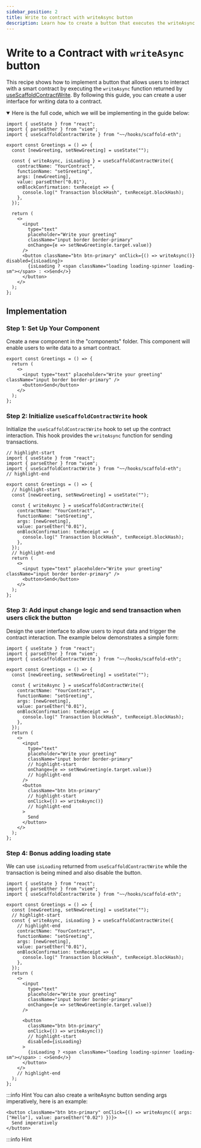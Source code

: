 ```yaml
---
sidebar_position: 2
title: Write to contract with writeAsync button
description: Learn how to create a button that executes the writeAsync function to interact with a smart contract.
---
```


# Write to a Contract with `writeAsync` button

This recipe shows how to implement a button that allows users to interact with a smart contract by executing the `writeAsync` function returned by [useScaffoldContractWrite](/hooks/useScaffoldContractWrite). By following this guide, you can create a user interface for writing data to a contract.

<details open>
<summary>Here is the full code, which we will be implementing in the guide below:</summary>

```tsx title="components/Greetings.tsx"
import { useState } from "react";
import { parseEther } from "viem";
import { useScaffoldContractWrite } from "~~/hooks/scaffold-eth";

export const Greetings = () => {
  const [newGreeting, setNewGreeting] = useState("");

  const { writeAsync, isLoading } = useScaffoldContractWrite({
    contractName: "YourContract",
    functionName: "setGreeting",
    args: [newGreeting],
    value: parseEther("0.01"),
    onBlockConfirmation: txnReceipt => {
      console.log(" Transaction blockHash", txnReceipt.blockHash);
    },
  });

  return (
    <>
      <input
        type="text"
        placeholder="Write your greeting"
        className="input border border-primary"
        onChange={e => setNewGreeting(e.target.value)}
      />
      <button className="btn btn-primary" onClick={() => writeAsync()} disabled={isLoading}>
        {isLoading ? <span className="loading loading-spinner loading-sm"></span> : <>Send</>}
      </button>
    </>
  );
};
```

</details>

## Implementation

### Step 1: Set Up Your Component

Create a new component in the "components" folder. This component will enable users to write data to a smart contract.

```tsx title="components/Greetings.tsx"
export const Greetings = () => {
  return (
    <>
      <input type="text" placeholder="Write your greeting" className="input border border-primary" />
      <button>Send</button>
    </>
  );
};
```

### Step 2: Initialize `useScaffoldContractWrite` hook

Initialize the `useScaffoldContractWrite` hook to set up the contract interaction. This hook provides the `writeAsync` function for sending transactions.

```tsx
// highlight-start
import { useState } from "react";
import { parseEther } from "viem";
import { useScaffoldContractWrite } from "~~/hooks/scaffold-eth";
// highlight-end

export const Greetings = () => {
  // highlight-start
  const [newGreeting, setNewGreeting] = useState("");

  const { writeAsync } = useScaffoldContractWrite({
    contractName: "YourContract",
    functionName: "setGreeting",
    args: [newGreeting],
    value: parseEther("0.01"),
    onBlockConfirmation: txnReceipt => {
      console.log(" Transaction blockHash", txnReceipt.blockHash);
    },
  });
  // highlight-end
  return (
    <>
      <input type="text" placeholder="Write your greeting" className="input border border-primary" />
      <button>Send</button>
    </>
  );
};
```

### Step 3: Add input change logic and send transaction when users click the button

Design the user interface to allow users to input data and trigger the contract interaction. The example below demonstrates a simple form:

```tsx
import { useState } from "react";
import { parseEther } from "viem";
import { useScaffoldContractWrite } from "~~/hooks/scaffold-eth";

export const Greetings = () => {
  const [newGreeting, setNewGreeting] = useState("");

  const { writeAsync } = useScaffoldContractWrite({
    contractName: "YourContract",
    functionName: "setGreeting",
    args: [newGreeting],
    value: parseEther("0.01"),
    onBlockConfirmation: txnReceipt => {
      console.log(" Transaction blockHash", txnReceipt.blockHash);
    },
  });
  return (
    <>
      <input
        type="text"
        placeholder="Write your greeting"
        className="input border border-primary"
        // highlight-start
        onChange={e => setNewGreeting(e.target.value)}
        // highlight-end
      />
      <button
        className="btn btn-primary"
        // highlight-start
        onClick={() => writeAsync()}
        // highlight-end
      >
        Send
      </button>
    </>
  );
};
```

### Step 4: Bonus adding loading state

We can use `isLoading` returned from `useScaffoldContractWrite` while the transaction is being mined and also disable the button.

```tsx
import { useState } from "react";
import { parseEther } from "viem";
import { useScaffoldContractWrite } from "~~/hooks/scaffold-eth";

export const Greetings = () => {
  const [newGreeting, setNewGreeting] = useState("");
  // highlight-start
  const { writeAsync, isLoading } = useScaffoldContractWrite({
    // highlight-end
    contractName: "YourContract",
    functionName: "setGreeting",
    args: [newGreeting],
    value: parseEther("0.01"),
    onBlockConfirmation: txnReceipt => {
      console.log(" Transaction blockHash", txnReceipt.blockHash);
    },
  });
  return (
    <>
      <input
        type="text"
        placeholder="Write your greeting"
        className="input border border-primary"
        onChange={e => setNewGreeting(e.target.value)}
      />

      <button
        className="btn btn-primary"
        onClick={() => writeAsync()}
        // highlight-start
        disabled={isLoading}
      >
        {isLoading ? <span className="loading loading-spinner loading-sm"></span> : <>Send</>}
      </button>
    </>
    // highlight-end
  );
};
```

:::info Hint
You can also create a writeAsync button sending args imperatively, here is an example:

```tsx
<button className="btn btn-primary" onClick={() => writeAsync({ args: ["Hello"], value: parseEther("0.02") })}>
  Send imperatively
</button>
```

:::info Hint

